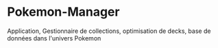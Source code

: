 # Pokemon-Manager
Application, Gestionnaire de collections, optimisation de decks, base de données dans l'univers Pokemon
